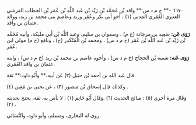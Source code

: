 ٦٦٧٠ -** خ م د س:** واقد بْن مُحَمَّد بْن زَيْد بْن عَبد اللَّهِ بْن عُمَر بْن الخطاب القرشي العدوي العُمَري المدني (١) ، أخو أبي بكر وعُمَر وزيد وعاصم بني محمد بن زيد، ووالد عثمان بن واقد.

**رَوَى عَن:** سَعِيد بن مرجانة (خ م) ، وصفوان بن سليم، وعبد اللَّه بْن أَبي مليكة، وأبيه مُحَمَّد بْن زَيْد بْن عَبد اللَّه بْن عُمَر (خ م د س) ، ومحمد بْن الْمُنْكَدِر (خ) ، ونافع (خ م) مولى ابن عُمَر.

**رَوَى عَنه:** شعبة بْن الحجاج (خ م د س) ، وأخوه عاصم بن محمد بْن زيد (خ م د س) ، وابنه عثمان بن واقد العُمَري.

قال عَبد الله بن أحمد بْن حنبل (٢) عَن أبيه،** وأَبُو داود:** ثقة.

وكذلك قال إسحاق بْن منصور (٣) ، عَن يحيى بن مَعِين (٤) .

وَقَال مرة أخرى (٥) : صالح الحديث (٦) .وَقَال أَبُو حَاتِم (١) : لا بأس به، ثقة، يحتج بحديثه (٢) .

روى له البخاري، ومسلم، وأبو داود، والنَّسَائي.